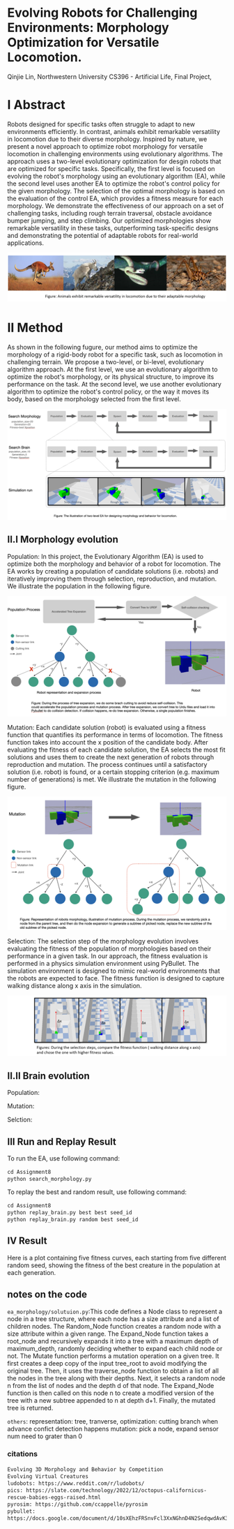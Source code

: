 # Evolving Robots for Challenging Environments: Morphology Optimization for Versatile Locomotion.

  Qinjie Lin, 
  Northwestern University CS396 - Artificial Life, 
  Final Project, 

  <!-- [video](https://youtu.be/FtZl_7wjoMU) -->

# I Abstract

  Robots designed for specific tasks often struggle to adapt to new environments efficiently. In contrast, animals exhibit remarkable versatility in locomotion due to their diverse morphology. 
  Inspired by nature, we present a novel approach to optimize robot morphology for versatile locomotion in challenging environments using evolutionary algorithms. 
  The approach uses a two-level evolutionary optimization for desgin robots that are optimized for specific tasks. 
  Specifically, the first level is focused on evolving the robot's morphology using an evolutionary algorithm (EA), while the second level uses another EA to optimize the robot's control policy for the given morphology. The selection of the optimal morphology is based on the evaluation of the control EA, which provides a fitness measure for each morphology. 
  We demonstrate the effectiveness of our approach on a set of challenging tasks, including rough terrain traversal, obstacle avoidance bumper jumping, and step climbing. 
  Our optimized morphologies show remarkable versatility in these tasks, outperforming task-specific designs and demonstrating the potential of adaptable robots for real-world applications.

  ![](./final/data/abstract.png)


# II Method

  As shown in the following fugure, our method aims to optimize the morphology of a rigid-body robot for a specific task, such as locomotion in challenging terrain. We propose a two-level, or bi-level, evolutionary algorithm approach. At the first level, we use an evolutionary algorithm to optimize the robot's morphology, or its physical structure, to improve its performance on the task. At the second level, we use another evolutionary algorithm to optimize the robot's control policy, or the way it moves its body, based on the morphology selected from the first level.
    
  <!-- ![](./data/method-0.png) -->
  <p align="center">
  <img src="./final/data/method-0.png" alt="alt text" width="" height="">
  </p>

  ## II.I Morphology evolution

  Population: In this project, the Evolutionary Algorithm (EA) is used to optimize both the morphology and behavior of a robot for locomotion. The EA works by creating a population of candidate solutions (i.e. robots) and iteratively improving them through selection, reproduction, and mutation. We illustrate the population in the following figure.

  ![](./final/data/mor-population.png)
  
  Mutation: Each candidate solution (robot) is evaluated using a fitness function that quantifies its performance in terms of locomotion. The fitness function takes into account the x position of the candidate body. After evaluating the fitness of each candidate solution, the EA selects the most fit solutions and uses them to create the next generation of robots through reproduction and mutation. The process continues until a satisfactory solution (i.e. robot) is found, or a certain stopping criterion (e.g. maximum number of generations) is met. We illustrate the mutation in the following figure.

  ![](./final/data/mor-mutation.png)

  Selection: The selection step of the morphology evolution involves evaluating the fitness of the population of morphologies based on their performance in a given task. In our approach, the fitness evaluation is performed in a physics simulation environment using PyBullet. The simulation environment is designed to mimic real-world environments that the robots are expected to face. The fitness function is designed to capture walking distance along x axis in the simulation.

  ![](./final/data/mor-selection.png)


  ## II.II Brain evolution

  Population:  

  Mutation: 

  Selction: 

## III Run and Replay Result

  To run the EA, use following command: 
  
  ```
  cd Assignment8
  python search_morphology.py
  ```

  To replay the best and random result, use following command: 
  
  ```
  cd Assignment8
  python replay_brain.py best best seed_id
  python replay_brain.py random best seed_id
  ```

  <!-- ![](./data/A8_v0.gif) -->


## IV Result

  Here is a plot containing five fitness curves, each starting from five different random seed, showing the fitness of the best creature in the population at each generation.

  <!-- ![](./data/Figure1.png) -->


## notes on the code 

  `ea_morphology/solutuion.py`:This code defines a Node class to represent a node in a tree structure, where each node has a size attribute and a list of children nodes. The Random_Node function creates a random node with a size attribute within a given range. The Expand_Node function takes a root_node and recursively expands it into a tree with a maximum depth of maximum_depth, randomly deciding whether to expand each child node or not. The Mutate function performs a mutation operation on a given tree. It first creates a deep copy of the input tree_root to avoid modifying the original tree. Then, it uses the traverse_node function to obtain a list of all the nodes in the tree along with their depths. Next, it selects a random node n from the list of nodes and the depth d of that node. The Expand_Node function is then called on this node n to create a modified version of the tree with a new subtree appended to n at depth d+1. Finally, the mutated tree is returned.

  `others`:
  representation: tree, tranverse,
  optimization: cutting branch when advance confict detection happens
  mutation: pick a node, expand 
  sensor num need to grater than 0

### citations

  ```
  Evolving 3D Morphology and Behavior by Competition
  Evolving Virtual Creatures
  ludobots: https://www.reddit.com/r/ludobots/
  pics: https://slate.com/technology/2022/12/octopus-californicus-rescue-babies-eggs-raised.html
  pyrosim: https://github.com/ccappelle/pyrosim
  pybullet: https://docs.google.com/document/d/10sXEhzFRSnvFcl3XxNGhnD4N2SedqwdAvK3dsihxVUA/edit 
  ```

